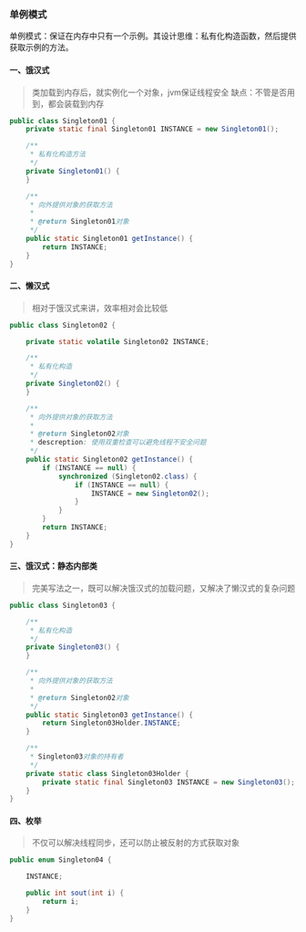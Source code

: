 ### 单例模式

单例模式：保证在内存中只有一个示例。其设计思维：私有化构造函数，然后提供获取示例的方法。

#### 一、饿汉式

>   类加载到内存后，就实例化一个对象，jvm保证线程安全
>   缺点：不管是否用到，都会装载到内存

```java
public class Singleton01 {
    private static final Singleton01 INSTANCE = new Singleton01();

    /**
     * 私有化构造方法
     */
    private Singleton01() {
    }

    /**
     * 向外提供对象的获取方法
     *
     * @return Singleton01对象
     */
    public static Singleton01 getInstance() {
        return INSTANCE;
    }
}
```

#### 二、懒汉式

>   相对于饿汉式来讲，效率相对会比较低

```java
public class Singleton02 {

    private static volatile Singleton02 INSTANCE;

    /**
     * 私有化构造
     */
    private Singleton02() {
    }

    /**
     * 向外提供对象的获取方法
     *
     * @return Singleton02对象
     * descreption: 使用双重检查可以避免线程不安全问题
     */
    public static Singleton02 getInstance() {
        if (INSTANCE == null) {
            synchronized (Singleton02.class) {
                if (INSTANCE == null) {
                    INSTANCE = new Singleton02();
                }
            }
        }
        return INSTANCE;
    }
}
```

#### 三、饿汉式：静态内部类

>   完美写法之一，既可以解决饿汉式的加载问题，又解决了懒汉式的复杂问题

```java
public class Singleton03 {

    /**
     * 私有化构造
     */
    private Singleton03() {
    }

    /**
     * 向外提供对象的获取方法
     *
     * @return Singleton02对象
     */
    public static Singleton03 getInstance() {
        return Singleton03Holder.INSTANCE;
    }

    /**
     * Singleton03对象的持有者
     */
    private static class Singleton03Holder {
        private static final Singleton03 INSTANCE = new Singleton03();
    }
}
```

#### 四、枚举

>   不仅可以解决线程同步，还可以防止被反射的方式获取对象

```java
public enum Singleton04 {

    INSTANCE;

    public int sout(int i) {
        return i;
    }
}
```



